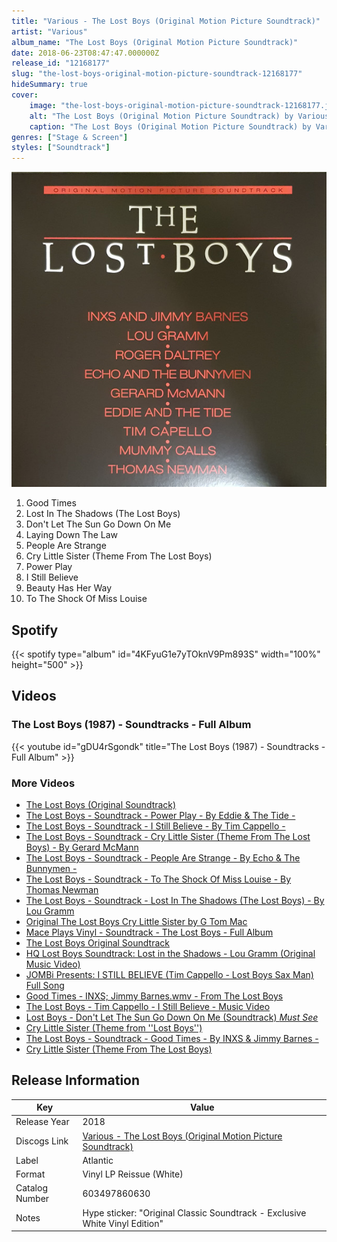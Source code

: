 ```yaml
---
title: "Various - The Lost Boys (Original Motion Picture Soundtrack)"
artist: "Various"
album_name: "The Lost Boys (Original Motion Picture Soundtrack)"
date: 2018-06-23T08:47:47.000000Z
release_id: "12168177"
slug: "the-lost-boys-original-motion-picture-soundtrack-12168177"
hideSummary: true
cover:
    image: "the-lost-boys-original-motion-picture-soundtrack-12168177.jpg"
    alt: "The Lost Boys (Original Motion Picture Soundtrack) by Various"
    caption: "The Lost Boys (Original Motion Picture Soundtrack) by Various"
genres: ["Stage & Screen"]
styles: ["Soundtrack"]
---
```


![The Lost Boys (Original Motion Picture Soundtrack) by Various](the-lost-boys-original-motion-picture-soundtrack-12168177.jpg)

<!-- section break -->

1. Good Times
2. Lost In The Shadows (The Lost Boys)
3. Don't Let The Sun Go Down On Me
4. Laying Down The Law
5. People Are Strange
6. Cry Little Sister (Theme From The Lost Boys)
7. Power Play
8. I Still Believe
9. Beauty Has Her Way
10. To The Shock Of Miss Louise

<!-- section break -->


## Spotify
{{< spotify type="album" id="4KFyuG1e7yTOknV9Pm893S" width="100%" height="500" >}}



## Videos
### The Lost Boys (1987) - Soundtracks - Full Album
{{< youtube id="gDU4rSgondk" title="The Lost Boys (1987) - Soundtracks - Full Album" >}}<br>

### More Videos

- [The Lost Boys (Original Soundtrack)](https://www.youtube.com/watch?v=raI38f_xMZE)
- [The Lost Boys - Soundtrack - Power Play - By Eddie & The Tide -](https://www.youtube.com/watch?v=VQ1OW7vlgPA)
- [The Lost Boys - Soundtrack - I Still Believe - By Tim Cappello -](https://www.youtube.com/watch?v=j8vPEjioirE)
- [The Lost Boys - Soundtrack - Cry Little Sister (Theme From The Lost Boys) - By Gerard McMann](https://www.youtube.com/watch?v=mrMLMV6E4CM)
- [The Lost Boys - Soundtrack - People Are Strange - By Echo & The Bunnymen -](https://www.youtube.com/watch?v=eTviNc52igI)
- [The Lost Boys - Soundtrack - To The Shock Of Miss Louise - By Thomas Newman](https://www.youtube.com/watch?v=6O_NYy5vqX4)
- [The Lost Boys - Soundtrack - Lost In The Shadows (The Lost Boys) - By Lou Gramm](https://www.youtube.com/watch?v=9mk9MWei8MI)
- [Original The Lost Boys Cry Little Sister by G Tom Mac](https://www.youtube.com/watch?v=TuxdjVI-5r0)
- [Mace Plays Vinyl - Soundtrack - The Lost Boys - Full Album](https://www.youtube.com/watch?v=K7XPFcHOgKg)
- [The Lost Boys Original Soundtrack](https://www.youtube.com/watch?v=358dMEr61Ok)
- [HQ Lost Boys Soundtrack: Lost in the Shadows - Lou Gramm (Original Music Video)](https://www.youtube.com/watch?v=5eY0baENaL4)
- [JOMBi Presents: I STILL BELIEVE (Tim Cappello - Lost Boys Sax Man) Full Song](https://www.youtube.com/watch?v=RzXuuxnp08o)
- [Good Times - INXS; Jimmy Barnes.wmv - From The Lost Boys](https://www.youtube.com/watch?v=ecSgtj_zapg)
- [The Lost Boys - Tim Cappello - I Still Believe - Music Video](https://www.youtube.com/watch?v=PdaaGlyu7EQ)
- [Lost Boys - Don't Let The Sun Go Down On Me (Soundtrack) *Must See*](https://www.youtube.com/watch?v=QtwQ9-Fl0HU)
- [Cry Little Sister (Theme from ''Lost Boys'')](https://www.youtube.com/watch?v=NOiZuw7EToE)
- [The Lost Boys - Soundtrack - Good Times - By INXS & Jimmy Barnes -](https://www.youtube.com/watch?v=l9uO5unKfHE)
- [Cry Little Sister (Theme From The Lost Boys)](https://www.youtube.com/watch?v=vIxCizBELZs)


## Release Information
|  Key           | Value                                                |
| ---------------| ---------------------------------------------------- |
| Release Year   | 2018                                   |
| Discogs Link   | [Various - The Lost Boys (Original Motion Picture Soundtrack)](https://www.discogs.com/release/12168177-Various-The-Lost-Boys-Original-Motion-Picture-Soundtrack) |
| Label          | Atlantic |
| Format         | Vinyl LP Reissue (White) |
| Catalog Number | 603497860630 |
| Notes | Hype sticker: "Original Classic Soundtrack - Exclusive White Vinyl Edition"  |